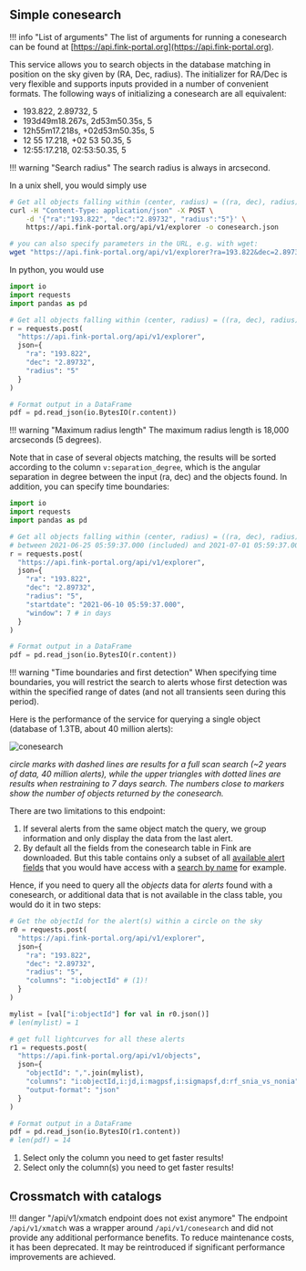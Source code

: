 ## Simple conesearch

!!! info "List of arguments"
    The list of arguments for running a conesearch can be found at [https://api.fink-portal.org](https://api.fink-portal.org).

This service allows you to search objects in the database matching in position on the sky given by (RA, Dec, radius). The initializer for RA/Dec is very flexible and supports inputs provided in a number of convenient formats. The following ways of initializing a conesearch are all equivalent:

* 193.822, 2.89732, 5
* 193d49m18.267s, 2d53m50.35s, 5
* 12h55m17.218s, +02d53m50.35s, 5
* 12 55 17.218, +02 53 50.35, 5
* 12:55:17.218, 02:53:50.35, 5

!!! warning "Search radius"
    The search radius is always in arcsecond.

In a unix shell, you would simply use

```bash
# Get all objects falling within (center, radius) = ((ra, dec), radius)
curl -H "Content-Type: application/json" -X POST \
    -d '{"ra":"193.822", "dec":"2.89732", "radius":"5"}' \
    https://api.fink-portal.org/api/v1/explorer -o conesearch.json

# you can also specify parameters in the URL, e.g. with wget:
wget "https://api.fink-portal.org/api/v1/explorer?ra=193.822&dec=2.89732&radius=5&startdate=2021-06-10 05:59:37.000&window=7&output-format=json" -O conesearch.json
```

In python, you would use

```python
import io
import requests
import pandas as pd

# Get all objects falling within (center, radius) = ((ra, dec), radius)
r = requests.post(
  "https://api.fink-portal.org/api/v1/explorer",
  json={
    "ra": "193.822",
    "dec": "2.89732",
    "radius": "5"
  }
)

# Format output in a DataFrame
pdf = pd.read_json(io.BytesIO(r.content))
```

!!! warning "Maximum radius length"
    The maximum radius length is 18,000 arcseconds (5 degrees).


Note that in case of several objects matching, the results will be sorted according to the column
`v:separation_degree`, which is the angular separation in degree between the input (ra, dec) and the objects found. In addition, you can specify time boundaries:

```python
import io
import requests
import pandas as pd

# Get all objects falling within (center, radius) = ((ra, dec), radius)
# between 2021-06-25 05:59:37.000 (included) and 2021-07-01 05:59:37.000 (excluded)
r = requests.post(
  "https://api.fink-portal.org/api/v1/explorer",
  json={
    "ra": "193.822",
    "dec": "2.89732",
    "radius": "5",
    "startdate": "2021-06-10 05:59:37.000",
    "window": 7 # in days
  }
)

# Format output in a DataFrame
pdf = pd.read_json(io.BytesIO(r.content))
```

!!! warning "Time boundaries and first detection"
    When specifying time boundaries, you will restrict the search to alerts whose first detection was within the specified range of dates (and not all transients seen during this period).

Here is the performance of the service for querying a
single object (database of 1.3TB, about 40 million alerts):

![conesearch](https://user-images.githubusercontent.com/20426972/123047697-e493a500-d3fd-11eb-9f30-216dce9cbf43.png)

_circle marks with dashed lines are results for a full scan search (~2 years of data, 40 million alerts), while the upper triangles with dotted lines are results when restraining to 7 days search. The numbers close to markers show the number of objects returned by the conesearch._

There are two limitations to this endpoint:

1. If several alerts from the same object match the query, we group information and only display the data from the last alert.
2. By default all the fields from the conesearch table in Fink are downloaded. But this table contains only a subset of all [available alert fields](https://api.fink-portal.org/api/v1/schema) that you would have access with a [search by name](objectid.md) for example.

Hence, if you need to query all the _objects_ data for _alerts_ found with a conesearch, or additional data that is not available in the class table, you would do it in two steps:

```python
# Get the objectId for the alert(s) within a circle on the sky
r0 = requests.post(
  "https://api.fink-portal.org/api/v1/explorer",
  json={
    "ra": "193.822",
    "dec": "2.89732",
    "radius": "5",
    "columns": "i:objectId" # (1)!
  }
)

mylist = [val["i:objectId"] for val in r0.json()]
# len(mylist) = 1

# get full lightcurves for all these alerts
r1 = requests.post(
  "https://api.fink-portal.org/api/v1/objects",
  json={
    "objectId": ",".join(mylist),
    "columns": "i:objectId,i:jd,i:magpsf,i:sigmapsf,d:rf_snia_vs_nonia", # (2)!
    "output-format": "json"
  }
)

# Format output in a DataFrame
pdf = pd.read_json(io.BytesIO(r1.content))
# len(pdf) = 14
```

1. Select only the column you need to get faster results!
2. Select only the column(s) you need to get faster results!

## Crossmatch with catalogs

!!! danger "/api/v1/xmatch endpoint does not exist anymore"
    The endpoint `/api/v1/xmatch` was a wrapper around `/api/v1/conesearch` and did not provide any additional performance benefits. To reduce maintenance costs, it has been deprecated. It may be reintroduced if significant performance improvements are achieved.
